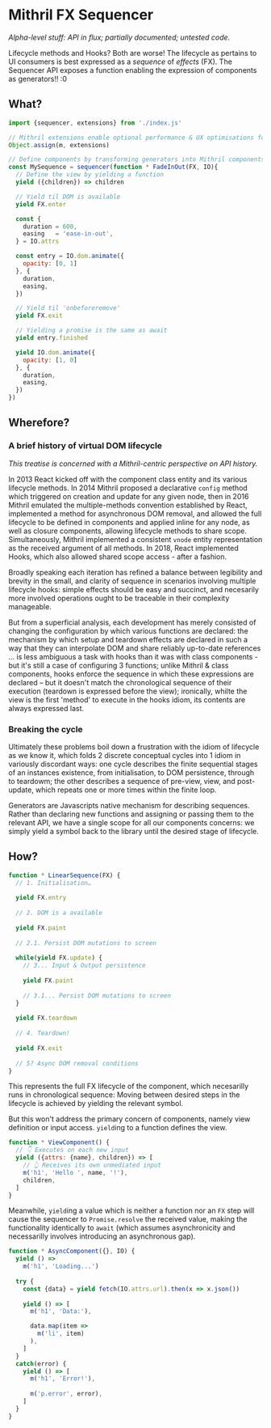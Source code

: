 # Mithril FX Sequencer

*Alpha-level stuff: API in flux; partially documented; untested code.*

Lifecycle methods and Hooks? Both are worse! The lifecycle as pertains to UI consumers is best expressed as a *sequence* of *effects* (FX). The Sequencer API exposes a function enabling the expression of components as generators!! :0

## What?

```js
import {sequencer, extensions} from './index.js'

// Mithril extensions enable optional performance & UX optimisations for the advanced feature set
Object.assign(m, extensions)

// Define components by transforming generators into Mithril components via the sequencer function
const MySequence = sequencer(function * FadeInOut(FX, IO){
  // Define the view by yielding a function
  yield ({children}) => children

  // Yield til DOM is available
  yield FX.enter

  const {
    duration = 600,
    easing   = 'ease-in-out',
  } = IO.attrs

  const entry = IO.dom.animate({
    opacity: [0, 1]
  }, {
    duration,
    easing, 
  })

  // Yield til 'onbeforeremove'
  yield FX.exit

  // Yielding a promise is the same as await
  yield entry.finished

  yield IO.dom.animate({
    opacity: [1, 0]
  }, {
    duration,
    easing,
  })
})
```

## Wherefore?

### A brief history of virtual DOM lifecycle

*This treatise is concerned with a Mithril-centric perspective on API history.*

In 2013 React kicked off with the component class entity and its various lifecycle methods. In 2014 Mithril proposed a declarative `config` method which triggered on creation and update for any given node, then in 2016 Mithril emulated the multiple-methods convention established by React, implemented a method for asynchronous DOM removal, and allowed the full lifecycle to be defined in components and applied inline for any node, as well as closure components, allowing lifecycle methods to share scope. Simultaneously, Mithril implemented a consistent `vnode` entity representation as the received argument of all methods. In 2018, React implemented Hooks, which also allowed shared scope access - after a fashion.

Broadly speaking each iteration has refined a balance between legibility and brevity in the small, and clarity of sequence in scenarios involving multiple lifecycle hooks: simple effects should be easy and succinct, and necesarily more involved operations ought to be traceable in their complexity manageable.

But from a superficial analysis, each development has merely consisted of changing the configuration by which various functions are declared: the mechanism by which setup and teardown effects are declared in such a way that they can interpolate DOM and share reliably up-to-date references … is less ambiguous a task with hooks than it was with class components - but it's still a case of configuring 3 functions; unlike Mithril & class components, hooks enforce the sequence in which these expressions are declared – but it doesn't match the chronological sequence of their execution (teardown is expressed before the view); ironically, whilte the view is the first 'method' to execute in the hooks idiom, its contents are always expressed last. 

### Breaking the cycle

Ultimately these problems boil down a frustration with the idiom of lifecycle as we know it, which folds 2 discrete conceptual cycles into 1 idiom in variously discordant ways: one cycle describes the finite sequential stages of an instances existence, from initialisation, to DOM persistence, through to teardowm; the other describes a sequence of pre-view, view, and post-update, which repeats one or more times within the finite loop. 

Generators are Javascripts native mechanism for describing sequences. Rather than declaring new functions and assigning or passing them to the relevant API, we have a single scope for all our components concerns: we simply yield a symbol back to the library until the desired stage of lifecycle.

## How?

```js
function * LinearSequence(FX) {
  // 1. Initialisation…
  
  yield FX.entry
  
  // 2. DOM is a available
  
  yield FX.paint
  
  // 2.1. Persist DOM mutations to screen
  
  while(yield FX.update) {
    // 3... Input & Output persistence
    
    yield FX.paint
    
    // 3.1... Persist DOM mutations to screen
  }
  
  yield FX.teardown
  
  // 4. Teardown!
  
  yield FX.exit
  
  // 5? Async DOM removal conditions 
}
```

This represents the full FX lifecycle of the component, which necesarilly runs in chronological sequence: Moving between desired steps in the lifecycle is achieved by yielding the relevant symbol. 

But this won't address the primary concern of components, namely view definition or input access. `yield`ing to a function defines the view.

```js
function * ViewComponent() {
  // 👇 Executes on each new input
  yield ({attrs: {name}, children}) => [
    // 👆 Receives its own unmediated input
    m('h1', 'Hello ', name, '!'),
    children,
  ]
}
```

Meanwhile, `yield`ing a value which is neither a function nor an `FX` step will cause the sequencer to `Promise.resolve` the received value, making the functionality identically to `await` (which assumes asynchronicity and necessarilly involves introducing an asynchronous gap).

```js
function * AsyncComponent({}, IO) {
  yield () =>
    m('h1', 'Loading...')
  
  try {
    const {data} = yield fetch(IO.attrs.url).then(x => x.json())
  
    yield () => [
      m('h1', 'Data:'),

      data.map(item => 
        m('li', item)
      ),
    ]
  }
  catch(error) {
    yield () => [
      m('h1', 'Error!'),
	
      m('p.error', error),
    ]
  }
}
```
